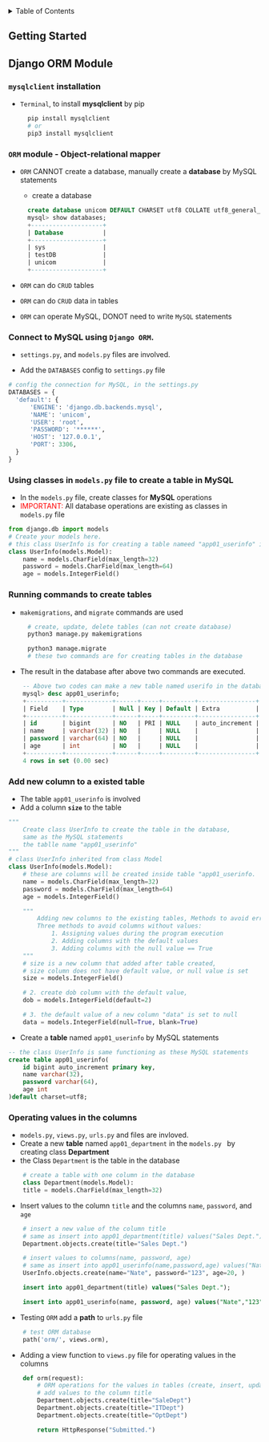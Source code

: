 <details>

<summary> Table of Contents</summary>

- [Getting Started](#getting-started)
- [Django ORM Module](#django-orm-module)
  - [`mysqlclient` installation](#mysqlclient-installation)
  - [`ORM` module - **Object-relational mapper**](#orm-module---object-relational-mapper)
  - [Connect to MySQL using **`Django ORM`**.](#connect-to-mysql-using-django-orm)
  - [Using classes in `models.py` file to create a table in MySQL](#using-classes-in-modelspy-file-to-create-a-table-in-mysql)
  - [Running commands to create tables](#running-commands-to-create-tables)
  - [Add new column to a existed table](#add-new-column-to-a-existed-table)
  - [Operating values in the columns](#operating-values-in-the-columns)

</details>

## Getting Started

## Django ORM Module

### `mysqlclient` installation

- `Terminal`, to install **mysqlclient** by pip

  ```sh
    pip install mysqlclient
    # or
    pip3 install mysqlclient
  ```

### `ORM` module - **Object-relational mapper**

- `ORM` CANNOT create a database, manually create a **database** by MySQL statements

  - create a database

  ```sql
    create database unicom DEFAULT CHARSET utf8 COLLATE utf8_general_ci;
    mysql> show databases;
    +--------------------+
    | Database           |
    +--------------------+
    | sys                |
    | testDB             |
    | unicom             |
    +--------------------+
  ```

- `ORM` can do `CRUD` tables
- `ORM` can do `CRUD` data in tables
- `ORM` can operate MySQL, DONOT need to write `MySQL` statements

### Connect to MySQL using **`Django ORM`**.

- `settings.py`, and `models.py` files are involved.

- Add the `DATABASES` config to `settings.py` file

```python
# config the connection for MySQL, in the settings.py
DATABASES = {
  'default': {
      'ENGINE': 'django.db.backends.mysql',
      'NAME': 'unicom',
      'USER': 'root',
      'PASSWORD': '******',
      'HOST': '127.0.0.1',
      'PORT': 3306,
  }
}
```

### Using classes in `models.py` file to create a table in MySQL

- In the `models.py` file, create classes for **MySQL** operations
- <span style="color:red">IMPORTANT: </span>All database operations are existing as classes in `models.py` file

```python
from django.db import models
# Create your models here.
# this class UserInfo is for creating a table nameed "app01_userinfo" in the database
class UserInfo(models.Model):
	name = models.CharField(max_length=32)
	password = models.CharField(max_length=64)
	age = models.IntegerField()
```

### Running commands to create tables

- `makemigrations`, and `migrate` commands are used

  ```sh
    # create, update, delete tables (can not create database)
    python3 manage.py makemigrations

    python3 manage.migrate
    # these two commands are for creating tables in the database
  ```

- The result in the database after above two commands are executed.

```sql
    -- Above two codes can make a new table named userifo in the database
    mysql> desc app01_userinfo;
    +----------+-------------+------+-----+---------+----------------+
    | Field    | Type        | Null | Key | Default | Extra          |
    +----------+-------------+------+-----+---------+----------------+
    | id       | bigint      | NO   | PRI | NULL    | auto_increment |
    | name     | varchar(32) | NO   |     | NULL    |                |
    | password | varchar(64) | NO   |     | NULL    |                |
    | age      | int         | NO   |     | NULL    |                |
    +----------+-------------+------+-----+---------+----------------+
    4 rows in set (0.00 sec)
```

### Add new column to a existed table

- The table `app01_userinfo` is involved
- Add a column **`size`** to the table

```python
"""
    Create class UserInfo to create the table in the database,
    same as the MySQL statements
    the tablle name "app01_userinfo"
"""
# class UserInfo inherited from class Model
class UserInfo(models.Model):
	# these are columns will be created inside table "app01_userinfo.
	name = models.CharField(max_length=32)
	password = models.CharField(max_length=64)
	age = models.IntegerField()

    """
        Adding new columns to the existing tables, Methods to avoid errors
        Three methods to avoid columns without values:
            1. Assigning values during the program execution
            2. Adding columns with the default values
            3. Adding columns with the null value == True
    """
	# size is a new column that added after table created,
	# size column does not have default value, or null value is set
	size = models.IntegerField()

	# 2. create dob column with the default value,
	dob = models.IntegerField(default=2)

	# 3. the default value of a new column "data" is set to null
	data = models.IntegerField(null=True, blank=True)

```

- Create a **table** named `app01_userinfo` by MySQL statements

```sql
-- the class UserInfo is same functioning as these MySQL statements
create table app01_userinfo(
    id bigint auto_increment primary key,
    name varchar(32),
    password varchar(64),
    age int
)default charset=utf8;
```

### Operating values in the columns

- `models.py`, `views.py`, `urls.py` and files are invloved.
- Create a new **table** named `app01_department` in the `models.py ` by creating class **Department**
- the Class `Department` is the table in the database

```python
    # create a table with one column in the database
    class Department(models.Model):
	title = models.CharField(max_length=32)
```

- Insert values to the column `title` and the columns `name`, `password`, and `age`

```python
    # insert a new value of the column title
    # same as insert into app01_department(title) values("Sales Dept.");
    Department.objects.create(title="Sales Dept.")

    # insert values to columns(name, password, age)
    # same as insert into app01_userinfo(name,password,age) values("Nate","123",20);
    UserInfo.objects.create(name="Nate", password="123", age=20, )
```

```sql
    insert into app01_department(title) values("Sales Dept.");

    insert into app01_userinfo(name, password, age) values("Nate","123", 20);
```

- Testing `ORM` add a **path** to `urls.py` file

```python
  	# test ORM database
    path('orm/', views.orm),
```

- Adding a view function to `views.py` file for operating values in the columns

```python
    def orm(request):
        # ORM operations for the values in tables (create, insert, update, delete)
        # add values to the column title
        Department.objects.create(title="SaleDept")
        Department.objects.create(title="ITDept")
        Department.objects.create(title="OptDept")

        return HttpResponse("Submitted.")
```
